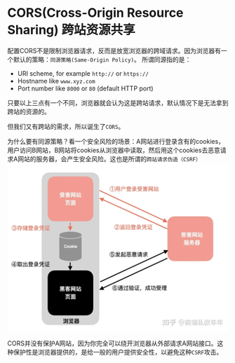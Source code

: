 # CORS(Cross-Origin Resource Sharing) 跨站资源共享

配置CORS不是限制浏览器请求，反而是放宽浏览器的跨域请求。因为浏览器有一个默认的策略：`同源策略(Same-Origin Policy)`。
所谓同源指的是：
- URI scheme, for example `http://` or `https://`
- Hostname like `www.xyz.com`
- Port number like `8000` or `80` (default HTTP port)

只要以上三点有一个不同，浏览器就会认为这是跨站请求，默认情况下是无法拿到跨站的资源的。

但我们又有跨站的需求，所以诞生了`CORS`。

为什么要有同源策略？看一个安全风险的场景：A网站进行登录含有的cookies，用户访问B网站，B网站将cookies从浏览器中读取，然后用这个cookies去恶意请求A网站的服务器，会产生安全风险。这也是所谓的`跨站请求伪造（CSRF）`
![](../attachments/Pasted%20image%2020230808185806.png)

CORS并没有保护A网站，因为你完全可以绕开浏览器从外部请求A网站接口。这种保护性是浏览器提供的，是给一般的用户提供安全性，以避免这种`CSRF`攻击。
